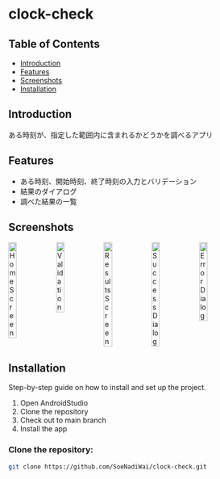 # clock-check

## Table of Contents

- [Introduction](#introduction)
- [Features](#features)
- [Screenshots](#screenshots)
- [Installation](#installation)

## Introduction

ある時刻が、指定した範囲内に含まれるかどうかを調べるアプリ

## Features

- ある時刻、開始時刻、終了時刻の入力とバリデーション
- 結果のダイアログ
- 調べた結果の一覧

## Screenshots

<div style="display: flex;">
<img src="https://github.com/user-attachments/assets/ddbdf9d4-07ac-4a12-bc50-dc5a4f8f7da8" alt="HomeScreen" style="width: 18%;"/>
&nbsp; 
<img src="https://github.com/user-attachments/assets/ce21be11-2577-4f53-8849-ce6d0aeb1675" alt="Validation" style="width: 18%;"/>
&nbsp; 
<img src="https://github.com/user-attachments/assets/0d4e2de4-38e0-4cf0-8aa0-a282d25df4ec" alt="Results Screen" style="width: 18%;"/>
&nbsp; 
<img src="https://github.com/user-attachments/assets/1298e2c6-185f-491b-b7d2-ae3e162b758e" alt="Success Dialog" style="width: 18%;"/>
&nbsp; 
<img src="https://github.com/user-attachments/assets/3ab342f2-a723-4491-ad4a-f7a24d8d7655" alt="Error Dialog" style="width: 18%;"/>
</div>

## Installation

Step-by-step guide on how to install and set up the project.
1. Open AndroidStudio
2. Clone the repository
3. Check out to main branch
4. Install the app

### Clone the repository:
```bash
git clone https://github.com/SoeNadiWai/clock-check.git
